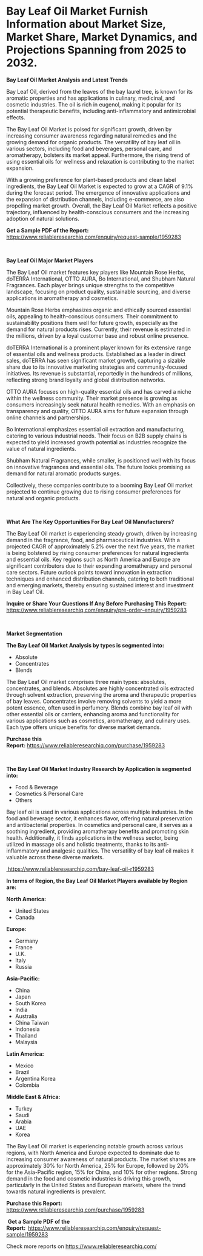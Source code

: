 <p><h1>Bay Leaf Oil Market Furnish Information about Market Size, Market Share, Market Dynamics, and Projections Spanning from 2025 to 2032.</h1></p><p><strong>Bay Leaf Oil Market Analysis and Latest Trends</strong></p>
<p><p>Bay Leaf Oil, derived from the leaves of the bay laurel tree, is known for its aromatic properties and has applications in culinary, medicinal, and cosmetic industries. The oil is rich in eugenol, making it popular for its potential therapeutic benefits, including anti-inflammatory and antimicrobial effects.</p><p>The Bay Leaf Oil Market is poised for significant growth, driven by increasing consumer awareness regarding natural remedies and the growing demand for organic products. The versatility of bay leaf oil in various sectors, including food and beverages, personal care, and aromatherapy, bolsters its market appeal. Furthermore, the rising trend of using essential oils for wellness and relaxation is contributing to the market expansion.</p><p>With a growing preference for plant-based products and clean label ingredients, the Bay Leaf Oil Market is expected to grow at a CAGR of 9.1% during the forecast period. The emergence of innovative applications and the expansion of distribution channels, including e-commerce, are also propelling market growth. Overall, the Bay Leaf Oil Market reflects a positive trajectory, influenced by health-conscious consumers and the increasing adoption of natural solutions.</p></p>
<p><strong>Get a Sample PDF of the Report:&nbsp;</strong> <a href="https://www.reliableresearchiq.com/enquiry/request-sample/1959283?utm_campaign=2780&utm_medium=2&utm_source=Github&utm_content=ia&utm_term=01042025&utm_id=bay-leaf-oil">https://www.reliableresearchiq.com/enquiry/request-sample/1959283</a></p>
<p>&nbsp;</p>
<p><strong>Bay Leaf Oil Major Market Players</strong></p>
<p><p>The Bay Leaf Oil market features key players like Mountain Rose Herbs, doTERRA International, OTTO AURA, Bo International, and Shubham Natural Fragrances. Each player brings unique strengths to the competitive landscape, focusing on product quality, sustainable sourcing, and diverse applications in aromatherapy and cosmetics.</p><p>Mountain Rose Herbs emphasizes organic and ethically sourced essential oils, appealing to health-conscious consumers. Their commitment to sustainability positions them well for future growth, especially as the demand for natural products rises. Currently, their revenue is estimated in the millions, driven by a loyal customer base and robust online presence.</p><p>doTERRA International is a prominent player known for its extensive range of essential oils and wellness products. Established as a leader in direct sales, doTERRA has seen significant market growth, capturing a sizable share due to its innovative marketing strategies and community-focused initiatives. Its revenue is substantial, reportedly in the hundreds of millions, reflecting strong brand loyalty and global distribution networks.</p><p>OTTO AURA focuses on high-quality essential oils and has carved a niche within the wellness community. Their market presence is growing as consumers increasingly seek natural health remedies. With an emphasis on transparency and quality, OTTO AURA aims for future expansion through online channels and partnerships.</p><p>Bo International emphasizes essential oil extraction and manufacturing, catering to various industrial needs. Their focus on B2B supply chains is expected to yield increased growth potential as industries recognize the value of natural ingredients.</p><p>Shubham Natural Fragrances, while smaller, is positioned well with its focus on innovative fragrances and essential oils. The future looks promising as demand for natural aromatic products surges.</p><p>Collectively, these companies contribute to a booming Bay Leaf Oil market projected to continue growing due to rising consumer preferences for natural and organic products.</p></p>
<p>&nbsp;</p>
<p><strong>What Are The Key Opportunities For Bay Leaf Oil Manufacturers?</strong></p>
<p><p>The Bay Leaf Oil market is experiencing steady growth, driven by increasing demand in the fragrance, food, and pharmaceutical industries. With a projected CAGR of approximately 5.2% over the next five years, the market is being bolstered by rising consumer preferences for natural ingredients and essential oils. Key regions such as North America and Europe are significant contributors due to their expanding aromatherapy and personal care sectors. Future outlook points toward innovation in extraction techniques and enhanced distribution channels, catering to both traditional and emerging markets, thereby ensuring sustained interest and investment in Bay Leaf Oil.</p></p>
<p><strong>Inquire or Share Your Questions If Any Before Purchasing This Report:</strong> <a href="https://www.reliableresearchiq.com/enquiry/pre-order-enquiry/1959283?utm_campaign=2780&utm_medium=2&utm_source=Github&utm_content=ia&utm_term=01042025&utm_id=bay-leaf-oil">https://www.reliableresearchiq.com/enquiry/pre-order-enquiry/1959283</a></p>
<p>&nbsp;</p>
<p><strong>Market Segmentation</strong></p>
<p><strong>The Bay Leaf Oil Market Analysis by types is segmented into:</strong></p>
<p><ul><li>Absolute</li><li>Concentrates</li><li>Blends</li></ul></p>
<p><p>The Bay Leaf Oil market comprises three main types: absolutes, concentrates, and blends. Absolutes are highly concentrated oils extracted through solvent extraction, preserving the aroma and therapeutic properties of bay leaves. Concentrates involve removing solvents to yield a more potent essence, often used in perfumery. Blends combine bay leaf oil with other essential oils or carriers, enhancing aroma and functionality for various applications such as cosmetics, aromatherapy, and culinary uses. Each type offers unique benefits for diverse market demands.</p></p>
<p><strong>Purchase this Report:&nbsp;</strong><a href="https://www.reliableresearchiq.com/purchase/1959283?utm_campaign=2780&utm_medium=2&utm_source=Github&utm_content=ia&utm_term=01042025&utm_id=bay-leaf-oil">https://www.reliableresearchiq.com/purchase/1959283</a></p>
<p>&nbsp;</p>
<p><strong>The Bay Leaf Oil Market Industry Research by Application is segmented into:</strong></p>
<p><ul><li>Food & Beverage</li><li>Cosmetics & Personal Care</li><li>Others</li></ul></p>
<p><p>Bay leaf oil is used in various applications across multiple industries. In the food and beverage sector, it enhances flavor, offering natural preservation and antibacterial properties. In cosmetics and personal care, it serves as a soothing ingredient, providing aromatherapy benefits and promoting skin health. Additionally, it finds applications in the wellness sector, being utilized in massage oils and holistic treatments, thanks to its anti-inflammatory and analgesic qualities. The versatility of bay leaf oil makes it valuable across these diverse markets.</p></p>
<p><a href="https://www.reliableresearchiq.com/bay-leaf-oil-r1959283?utm_campaign=2780&utm_medium=2&utm_source=Github&utm_content=ia&utm_term=01042025&utm_id=bay-leaf-oil">&nbsp;https://www.reliableresearchiq.com/bay-leaf-oil-r1959283</a></p>
<p><strong>In terms of Region, the Bay Leaf Oil Market Players available by Region are:</strong></p>
<p>
    <p> <strong> North America: </strong>
        <ul>
            <li>United States</li>
            <li>Canada</li>
        </ul>
        </p> 
    <p> <strong> Europe: </strong>
        <ul>
            <li>Germany</li>
            <li>France</li>
            <li>U.K.</li>
            <li>Italy</li>
            <li>Russia</li>
        </ul>
        </p> 
    <p> <strong> Asia-Pacific: </strong>
        <ul>
            <li>China</li>
            <li>Japan</li>
            <li>South Korea</li>
            <li>India</li>
            <li>Australia</li>
            <li>China Taiwan</li>
            <li>Indonesia</li>
            <li>Thailand</li>
            <li>Malaysia</li>
        </ul>
        </p> 
    <p> <strong> Latin America: </strong>
        <ul>
            <li>Mexico</li>
            <li>Brazil</li>
            <li>Argentina Korea</li>
            <li>Colombia</li>
        </ul>
        </p> 
    <p> <strong> Middle East & Africa: </strong>
        <ul>
            <li>Turkey</li>
            <li>Saudi</li>
            <li>Arabia</li>
            <li>UAE</li>
            <li>Korea</li>
        </ul>
    </p>
    </p>
<p><p>The Bay Leaf Oil market is experiencing notable growth across various regions, with North America and Europe expected to dominate due to increasing consumer awareness of natural products. The market shares are approximately 30% for North America, 25% for Europe, followed by 20% for the Asia-Pacific region, 15% for China, and 10% for other regions. Strong demand in the food and cosmetic industries is driving this growth, particularly in the United States and European markets, where the trend towards natural ingredients is prevalent.</p></p>
<p><strong>Purchase this Report: </strong><a href="https://www.reliableresearchiq.com/purchase/1959283?utm_campaign=2780&utm_medium=2&utm_source=Github&utm_content=ia&utm_term=01042025&utm_id=bay-leaf-oil">https://www.reliableresearchiq.com/purchase/1959283</a></p>
<p>&nbsp;<strong>Get a Sample PDF of the Report:&nbsp;&nbsp;</strong><a href="https://www.reliableresearchiq.com/enquiry/request-sample/1959283?utm_campaign=2780&utm_medium=2&utm_source=Github&utm_content=ia&utm_term=01042025&utm_id=bay-leaf-oil">https://www.reliableresearchiq.com/enquiry/request-sample/1959283</a></p>
<p><strong></strong></p>
<p>Check more reports on <a href="https://www.reliableresearchiq.com/?utm_campaign=2780&utm_medium=2&utm_source=Github&utm_content=ia&utm_term=01042025&utm_id=bay-leaf-oil">https://www.reliableresearchiq.com/</a></p>